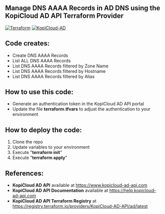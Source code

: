 ## Manage DNS AAAA Records in AD DNS using the KopiCloud AD API Terraform Provider
[![Terraform](https://img.shields.io/badge/terraform-v1.3+-blue.svg)](https://www.terraform.io/downloads.html)
[![KopiCloud-AD](https://img.shields.io/badge/kopiCloud_ad-v1.0+-blueviolet.svg)](https://www.kopicloud-ad-api.com)

## Code creates:

- Create DNS AAAA Records
- List ALL DNS AAAA Records
- List DNS AAAA Records filtered by Zone Name
- List DNS AAAA Records filtered by Hostname
- List DNS AAAA Records filtered by Alias

## How to use this code:

- Generate an authentication token in the KopiCloud AD API portal
- Update the file **terraform.tfvars** to adjust the authentication to your environment

## How to deploy the code:

1. Clone the repo
2. Update variables to your environment
3. Execute "**terraform init**"
4. Execute "**terraform apply**"

## References:

- **KopiCloud AD API** available at https://www.kopicloud-ad-api.com
- **KopiCloud AD API Documentation** available at https://help.kopicloud-ad-api.com
- **KopiCloud AD API Terraform Registry** at https://registry.terraform.io/providers/KopiCloud-AD-API/ad/latest
